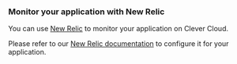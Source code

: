 ### Monitor your application with New Relic

You can use [New Relic](https://www.newrelic.com/) to monitor your application on Clever Cloud.

Please refer to our [New Relic documentation](/developers/doc/metrics/new-relic) to configure it for your application.
